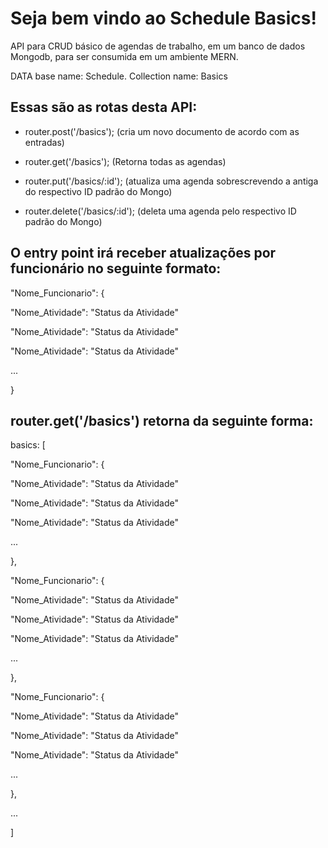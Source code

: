 # Seja bem vindo ao Schedule Basics!

API para CRUD básico de agendas de trabalho, em um banco de dados Mongodb, para ser consumida em um ambiente MERN.

DATA base name: Schedule.
Collection name: Basics

## Essas são as rotas desta API:

- router.post('/basics'); (cria um novo documento de acordo com as entradas)

- router.get('/basics'); (Retorna todas as agendas)

- router.put('/basics/:id'); (atualiza uma agenda sobrescrevendo a antiga do respectivo ID padrão do Mongo)

- router.delete('/basics/:id'); (deleta uma agenda pelo respectivo ID padrão do Mongo)

## O entry point irá receber atualizações por funcionário no seguinte formato:

"Nome_Funcionario": {

"Nome_Atividade": "Status da Atividade"

"Nome_Atividade": "Status da Atividade"

"Nome_Atividade": "Status da Atividade"

...

}

## router.get('/basics') retorna da seguinte forma:

basics: [

"Nome_Funcionario": {

"Nome_Atividade": "Status da Atividade"

"Nome_Atividade": "Status da Atividade"

"Nome_Atividade": "Status da Atividade"

...

},

"Nome_Funcionario": {

"Nome_Atividade": "Status da Atividade"

"Nome_Atividade": "Status da Atividade"

"Nome_Atividade": "Status da Atividade"

...

},

"Nome_Funcionario": {

"Nome_Atividade": "Status da Atividade"

"Nome_Atividade": "Status da Atividade"

"Nome_Atividade": "Status da Atividade"

...

},

...

]

```
